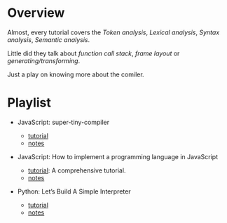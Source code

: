 # Overview

Almost, every tutorial covers the *Token analysis*, *Lexical analysis*, *Syntax analysis*, *Semantic analysis*.

Little did they talk about *function call stack*, *frame layout* or *generating/transforming*.

Just a play on knowing more about the comiler.

# Playlist

- JavaScript: super-tiny-compiler
    - [tutorial](https://github.com/jamiebuilds/the-super-tiny-compiler)
    - [notes](./super-tiny-compiler/README.md)

- JavaScript: How to implement a programming language in JavaScript
    - [tutorial](http://lisperator.net/pltut/): A comprehensive tutorial.
    - [notes](./implement-a-PL/README.md)

- Python: Let’s Build A Simple Interpreter  
    - [tutorial](https://ruslanspivak.com/lsbasi-part1/)
    - [notes](./build-a-simple-interpreter/README.md)
